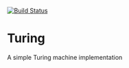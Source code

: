 [![Build
Status](https://travis-ci.org/myaskevich/turing.png?branch=master)](https://travis-ci.org/myaskevich/turing)

Turing
======

A simple Turing machine implementation
